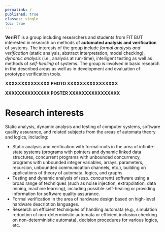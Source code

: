 ```yaml
---
permalink: /
published: true
classes: single
toc: true
---
```

**VeriFIT** is a group including researchers and students from FIT BUT interested in research on methods of **automated analysis and verification** of systems. The interests of the group include *formal analysis and verification* (static analysis, abstract interpretation, model checking), *dynamic analysis* (i.e., analysis at run-time), intelligent testing as well as methods of *self-healing* of systems. The group is involved in basic research in the described areas as well as in development and evaluation of prototype verification tools.

**XXXXXXXXXXXXXX PHOTO XXXXXXXXXXXXXXXX**

**XXXXXXXXXXXXXX POSTER XXXXXXXXXXXXXXXX**

# Research interests
Static analysis, dynamic analysis and testing of computer systems, software quality assurance, and related subjects from the areas of automata theory and logics, including:
* Static analysis and verification with formal roots in the area of infinite-state systems (programs with pointers and dynamic linked data structures, concurrent programs with unbounded concurrency, programs with unbounded integer variables, arrays, parameters, recursion, unbounded communication channels, etc.), building on applications of theory of automata, logics, and graphs.
* Testing and dynamic analysis of (esp. concurrent) software using a broad range of techniques (such as noise injection, extrapolation, data mining, machine learning), including possible self-healing or providing information for software quality assurance.
* Formal verification in the area of hardware design based on high-level hardware description languages.
* Research on efficient techniques of handling automata (e.g., simulation reduction of non-deterministic automata or efficient inclusion checking on non-deterministic automata), decision procedures for various logics, etc.

